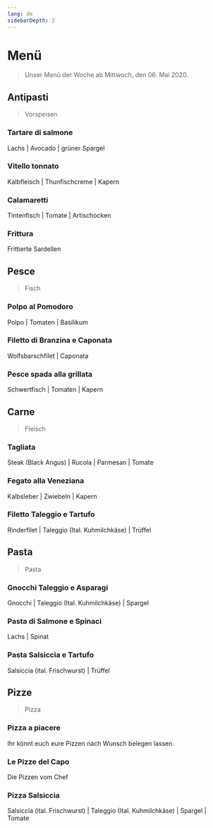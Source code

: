 ```yaml
---
lang: de
sidebarDepth: 2
---
```


# Menü

> Unser Menü der Woche ab Mittwoch, den 06. Mai 2020.

## Antipasti

> Vorspeisen

### Tartare di salmone

Lachs | Avocado | grüner Spargel

### Vitello tonnato

Kalbfleisch | Thunfischcreme | Kapern

### Calamaretti

Tintenfisch | Tomate | Artischocken

### Frittura

Frittierte Sardellen

## Pesce

> Fisch

### Polpo al Pomodoro

Polpo | Tomaten | Basilikum

### Filetto di Branzina e Caponata

Wolfsbarschfilet | Caponata

### Pesce spada alla grillata

Schwertfisch | Tomaten | Kapern

## Carne

> Fleisch

### Tagliata

Steak (Black Angus) | Rucola | Parmesan | Tomate

### Fegato alla Veneziana

Kalbsleber | Zwiebeln | Kapern

### Filetto Taleggio e Tartufo

Rinderfilet | Taleggio (Ital. Kuhmilchkäse) | Trüffel

## Pasta

> Pasta

### Gnocchi Taleggio e Asparagi

Gnocchi | Taleggio (Ital. Kuhmilchkäse) | Spargel

### Pasta di Salmone e Spinaci

Lachs | Spinat

### Pasta Salsiccia e Tartufo

Salsiccia (ital. Frischwurst) | Trüffel

## Pizze

> Pizza

### Pizza a piacere

Ihr könnt euch eure Pizzen nach Wunsch belegen lassen.

### Le Pizze del Capo

Die Pizzen vom Chef

### Pizza Salsiccia

Salsiccia (ital. Frischwurst) | Taleggio (Ital. Kuhmilchkäse) | Spargel | Tomate
